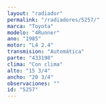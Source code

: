 ```yaml
---
layout: "radiador"
permalink: "/radiadores/5257/"
marca: "Toyota"
modelo: "4Runner"
ano: "1985"
motor: "L4 2.4"
transmision: "Automática"
parte: "433198"
clima: "Con clima"
alto: "15 3/4"
ancho: "20 3/4"
observaciones: ""
id: "5257"
---
```


